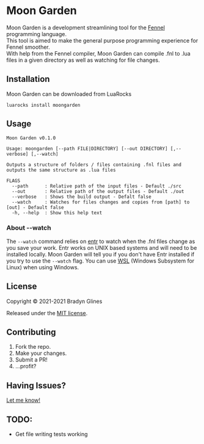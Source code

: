 # Moon Garden

Moon Garden is a development streamlining tool for the [Fennel][1] programming language.\
This tool is aimed to make the general purpose programming experience for Fennel smoother.\
With help from the Fennel compiler, Moon Garden can compile .fnl to .lua files in a given directory as well as watching for file changes.

## Installation

Moon Garden can be downloaded from LuaRocks

```shell
luarocks install moongarden
```

## Usage

```shell
Moon Garden v0.1.0

Usage: moongarden [--path FILE|DIRECTORY] [--out DIRECTORY] [,--verbose] [,--watch]

Outputs a structure of folders / files containing .fnl files and outputs the same structure as .lua files

FLAGS
  --path      : Relative path of the input files - Default ./src
  --out       : Relative path of the output files - Default ./out
  --verbose   : Shows the build output - Defalt false
  --watch     : Watches for files changes and copies from [path] to [out] - Default false
  -h, --help  : Show this help text
```

### About --watch

The `--watch` command relies on [entr][2] to watch when the .fnl files change as you save your work. Entr works on UNIX based systems and will need to be installed locally. Moon Garden will tell you if you don't have Entr installed if you try to use the `--watch` flag. You can use [WSL][3] (Windows Subsystem for Linux) when using Windows.

## License

Copyright © 2021-2021 Bradyn Glines

Released under the [MIT license](LICENSE).

## Contributing

1. Fork the repo.
2. Make your changes.
3. Submit a PR!
4. ...profit?

## Having Issues?

[Let me know!][4]

## TODO:

- Get file writing tests working

[1]: https://fennel-lang.org
[2]: http://eradman.com/entrproject/
[3]: https://docs.microsoft.com/en-us/windows/wsl/about
[4]: https://github.com/glinesbdev/moongarden/issues
